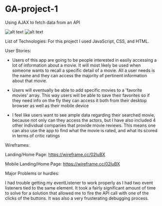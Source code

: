 # GA-project-1
Using AJAX to fetch data from an API 
<!-- need screen shots that I have in a local folder -->
![alt text](/images/pic1)
![alt text](/images/pic2)

List of Technologies: For this project I used JavaScript, CSS, and HTML.

User Stories:

- Users of this app are going to be people interested in easily accessing a lot of information about a movie. It will most likely be used when someone wants to recall a specific detail of a movie. All a user needs is the name and they can access the majority of pertinent information about that movie.

- Users will eventually be able to add specific movies to a 'favorite movies' array. This way users will be able to save their favorites so if they need info on the fly they can access it both from their desktop browser as well as their mobile device

- I feel like users want to see ample data regarding their searched movie, because not only can they access the actors, but I have also included 4 other individual companies that provide movie reviews. This means one can also use the app to find what the movie is rated, and what its scored in terms of critic ratings

Wireframes:

Landing/Home Page: https://wireframe.cc/02IuBX

Mobile Landing/Home Page: https://wireframe.cc/02IuBX

Major Problems or hurdles:

I had trouble getting my eventListener to work properly as I had two event listeners tied to the same element. It took a fairly significant amount of time to solve for a solution that allowed me to fire the API call with one of the clicks of the buttons. It was also a very frusterating debugging process. 